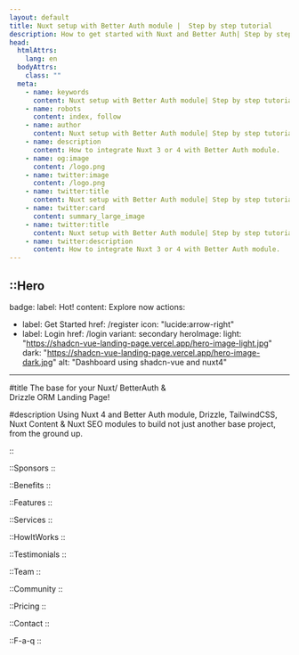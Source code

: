 ```yaml
---
layout: default
title: Nuxt setup with Better Auth module |  Step by step tutorial
description: How to get started with Nuxt and Better Auth| Step by step tutorial.
head:
  htmlAttrs:
    lang: en
  bodyAttrs:
    class: ""
  meta:
    - name: keywords
      content: Nuxt setup with Better Auth module| Step by step tutorial
    - name: robots
      content: index, follow
    - name: author
      content: Nuxt setup with Better Auth module| Step by step tutorial
    - name: description
      content: How to integrate Nuxt 3 or 4 with Better Auth module.
    - name: og:image
      content: /logo.png
    - name: twitter:image
      content: /logo.png
    - name: twitter:title
      content: Nuxt setup with Better Auth module| Step by step tutorial
    - name: twitter:card
      content: summary_large_image
    - name: twitter:title
      content: Nuxt setup with Better Auth module| Step by step tutorial
    - name: twitter:description
      content: How to integrate Nuxt 3 or 4 with Better Auth module.
---
```


::Hero
---
badge:
  label: Hot!
  content: Explore now
actions:
  - label: Get Started
    href: /register
    icon: "lucide:arrow-right"
  - label: Login
    href: /login
    variant: secondary
heroImage:
  light: "https://shadcn-vue-landing-page.vercel.app/hero-image-light.jpg"
  dark: "https://shadcn-vue-landing-page.vercel.app/hero-image-dark.jpg"
  alt: "Dashboard using shadcn-vue and nuxt4"

---
#title
The base for your
  <span class="gradient-text">Nuxt/ BetterAuth &<br/> Drizzle ORM </span>
  Landing Page!

#description
Using Nuxt 4 and Better Auth module, Drizzle, TailwindCSS, Nuxt Content & Nuxt SEO modules to build not just another base project, from the ground up.

::

::Sponsors
::

::Benefits
::


::Features
::

::Services
::

::HowItWorks
::

::Testimonials
::


::Team
::

::Community
::

::Pricing
::

::Contact
::

::F-a-q
::


